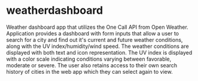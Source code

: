 # weatherdashboard

Weather dashboard app that utilizes the One Call API from Open Weather. Application provides a dashboard with form inputs that allow a user to search for a city and find out it's current and future weather conditions, along with the UV index/humidity/wind speed. The weather conditions are displayed with both text and icon representation. The UV index is displayed with a color scale indicating conditions varying between favorable, moderate or severe. The user also retains access to their own search history of cities in the web app which they can select again to view. 
